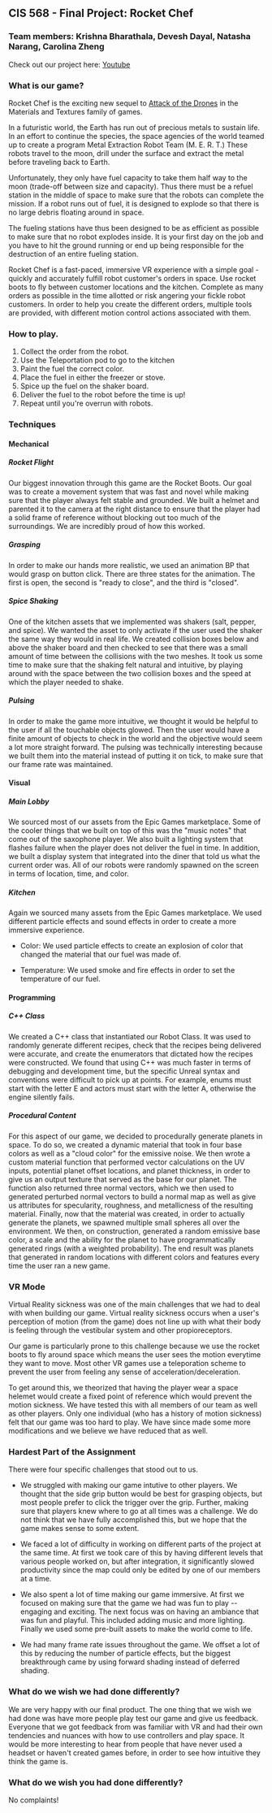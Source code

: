 ## CIS 568 - Final Project: Rocket Chef
### Team members: Krishna Bharathala, Devesh Dayal, Natasha Narang, Carolina Zheng

Check out our project here: [Youtube](https://youtu.be/h0LXCx1KhmU)

### What is our game?

Rocket Chef is the exciting new sequel to [Attack of the Drones](https://github.com/PennVR/unreal-project-materials-and-textures) in the Materials and Textures family of games.

In a futuristic world, the Earth has run out of precious metals to sustain life. In an effort to continue the species, the space agencies of the world teamed up to create a program Metal Extraction Robot Team (M. E. R. T.) These robots travel to the moon, drill under the surface and extract the metal before traveling back to Earth. 

Unfortunately, they only have fuel capacity to take them half way to the moon (trade-off between size and capacity). Thus there must be a refuel station in the middle of space to make sure that the robots can complete the mission. If a robot runs out of fuel, it is designed to explode so that there is no large debris floating around in space.

The fueling stations have thus been designed to be as efficient as possible to make sure that no robot explodes inside. It is your first day on the job and you have to hit the ground running or end up being responsible for the destruction of an entire fueling station.

Rocket Chef is a fast-paced, immersive VR experience with a simple goal - quickly and accurately fulfill robot customer's orders in space. Use rocket boots to fly between customer locations and the kitchen. Complete as many orders as possible in the time allotted or risk angering your fickle robot customers. In order to help you create the different orders, multiple tools are provided, with different motion control actions associated with them.

### How to play.

1. Collect the order from the robot.
2. Use the Teleportation pod to go to the kitchen
3. Paint the fuel the correct color.
4. Place the fuel in either the freezer or stove.
5. Spice up the fuel on the shaker board.
6. Deliver the fuel to the robot before the time is up!
7. Repeat until you're overrun with robots.

### Techniques

#### Mechanical

##### Rocket Flight

Our biggest innovation through this game are the Rocket Boots. Our goal was to create a movement system that was fast and novel while making sure that the player always felt stable and grounded. We built a helmet and parented it to the camera at the right distance to ensure that the player had a solid frame of reference without blocking out too much of the surroundings. We are incredibly proud of how this worked.

##### Grasping

In order to make our hands more realistic, we used an animation BP that would grasp on button click. There are three states for the animation. The first is open, the second is "ready to close", and the third is "closed".

##### Spice Shaking

One of the kitchen assets that we implemented was shakers (salt, pepper, and spice). We wanted the asset to only activate if the user used the shaker the same way they would in real life. We created collision boxes below and above the shaker board and then checked to see that there was a small amount of time between the collisions with the two meshes. It took us some time to make sure that the shaking felt natural and intuitive, by playing around with the space between the two collision boxes and the speed at which the player needed to shake.

##### Pulsing

In order to make the game more intuitive, we thought it would be helpful to the user if all the touchable objects glowed. Then the user would have a finite amount of objects to check in the world and the objective would seem a lot more straight forward. The pulsing was technically interesting because we built them into the material instead of putting it on tick, to make sure that our frame rate was maintained.

#### Visual

##### Main Lobby

We sourced most of our assets from the Epic Games marketplace. Some of the cooler things that we built on top of this was the "music notes" that come out of the saxophone player. We also built a lighting system that flashes failure when the player does not deliver the fuel in time. In addition, we built a display system that integrated into the diner that told us what the current order was. All of our robots were randomly spawned on the screen in terms of location, time, and color.

##### Kitchen

Again we sourced many assets from the Epic Games marketplace. We used different particle effects and sound effects in order to create a more immersive experience.

* Color: We used particle effects to create an explosion of color that changed the material that our fuel was made of.

* Temperature: We used smoke and fire effects in order to set the temperature of our fuel.

#### Programming

##### C++ Class

We created a C++ class that instantiated our Robot Class. It was used to randomly generate different recipes, check that the recipes being delivered were accurate, and create the enumerators that dictated how the recipes were constructed. We found that using C++ was much faster in terms of debugging and development time, but the specific Unreal syntax and conventions were difficult to pick up at points. For example, enums must start with the letter E and actors must start with the letter A, otherwise the engine silently fails.

##### Procedural Content

For this aspect of our game, we decided to procedurally generate planets in space. To do so, we created a dynamic material that took in four base colors as well as a "cloud color" for the emissive noise. We then wrote a custom material function that performed vector calculations on the UV inputs, potential planet offset locations, and planet thickness, in order to give us an output texture that served as the base for our planet. The function also returned three normal vectors, which we then used to generated perturbed normal vectors to build a normal map as well as give us attributes for specularity, roughness, and metallicness of the resulting material. Finally, now that the material was created, in order to actually generate the planets, we spawned multiple small spheres all over the environment. We then, on construction, generated a random emissive base color, a scale and the ability for the planet to have programmatically generated rings (with a weighted probability). The end result was planets that generated in random locations with different colors and features every time the user ran a new game.

### VR Mode

Virtual Reality sickness was one of the main challenges that we had to deal with when building our game. Virtual reality sickness occurs when a user's perception of motion (from the game) does not line up with what their body is feeling through the vestibular system and other propioreceptors. 

Our game is particularly prone to this challenge because we use the rocket boots to fly around space which means the user sees the motion everytime they want to move. Most other VR games use a teleporation scheme to prevent the user from feeling any sense of acceleration/deceleration. 

To get around this, we theorized that having the player wear a space helemet would create a fixed point of reference which would prevent the motion sickness. We have tested this with all members of our team as well as other players. Only one individual (who has a history of motion sickness) felt that our game was too hard to play. We have since made some more modifications and we believe we have reduced that as well.


### Hardest Part of the Assignment

There were four specific challenges that stood out to us.

* We struggled with making our game intutive to other players. We thought that the side grip button would be best for grasping objects, but most people prefer to click the trigger over the grip. Further, making sure that players knew where to go at all times was a challenge. We do not think that we have fully accomplished this, but we hope that the game makes sense to some extent.

* We faced a lot of difficulty in working on different parts of the project at the same time. At first we took care of this by having different levels that various people worked on, but after integration, it significantly slowed productivity since the map could only be edited by one of our members at a time.

* We also spent a lot of time making our game immersive. At first we focused on making sure that the game we had was fun to play -- engaging and exciting. The next focus was on having an ambiance that was fun and playful. This included adding music and more lighting. Finally we used some pre-built assets to make the world come to life.

* We had many frame rate issues throughout the game. We offset a lot of this by reducing the number of particle effects, but the biggest breakthrough came by using forward shading instead of deferred shading. 


### What do we wish we had done differently?

We are very happy with our final product. The one thing that we wish we had done was have more people play test our game and give us feedback. Everyone that we got feedback from was familiar with VR and had their own tendencies and nuances with how to use controllers and play space. It would be more interesting to hear from people that have never used a headset or haven't created games before, in order to see how intuitive they think the game is.

### What do we wish you had done differently?

No complaints!
